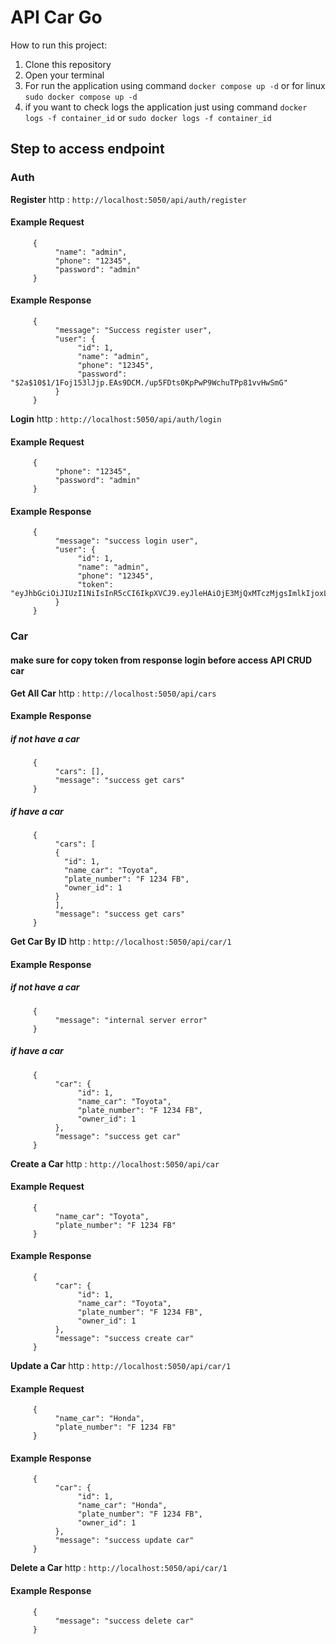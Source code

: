 # API Car Go

How to run this project:
1. Clone this repository
2. Open your terminal
3. For run the application using command `docker compose up -d` or for linux `sudo docker compose up -d`
4. if you want to check logs the application just using command `docker logs -f container_id` or `sudo docker logs -f container_id`

## Step to access endpoint

### Auth

**Register**
http : `http://localhost:5050/api/auth/register`

#### Example Request
```
     {
          "name": "admin",
          "phone": "12345",
          "password": "admin"
     }
```

#### Example Response
```
     {
          "message": "Success register user",
          "user": {
               "id": 1,
               "name": "admin",
               "phone": "12345",
               "password": "$2a$10$1/1Foj153lJjp.EAs9DCM./up5FDts0KpPwP9WchuTPp81vvHwSmG"
          }
     }
```

**Login**
http : `http://localhost:5050/api/auth/login`
#### Example Request
```
     {
          "phone": "12345",
          "password": "admin"
     }
```

#### Example Response
```
     {
          "message": "success login user",
          "user": {
               "id": 1,
               "name": "admin",
               "phone": "12345",
               "token": "eyJhbGciOiJIUzI1NiIsInR5cCI6IkpXVCJ9.eyJleHAiOjE3MjQxMTczMjgsImlkIjoxLCJuYW1lIjoiYWRtaW4iLCJwaG9uZSI6IjEyMzQ1In0.Js8BdFiNhRyIdQ3cMs1gxESvv3zZ8bsHY55gYhwJzwg"
          }
     }
```

### Car
#### make sure for copy token from response login before access API CRUD car

**Get All Car**
http : `http://localhost:5050/api/cars`

#### Example Response
##### if not have a car
```
     {
          "cars": [],
          "message": "success get cars"
     }
```

##### if have a car
```
     {
          "cars": [
          {
            "id": 1,
            "name_car": "Toyota",
            "plate_number": "F 1234 FB",
            "owner_id": 1
          }
          ],
          "message": "success get cars"
     }
```

**Get Car By ID**
http : `http://localhost:5050/api/car/1`

#### Example Response
##### if not have a car
```
     {
          "message": "internal server error"
     }
```

##### if have a car
```
     {
          "car": {
               "id": 1,
               "name_car": "Toyota",
               "plate_number": "F 1234 FB",
               "owner_id": 1
          },
          "message": "success get car"
     }
```

**Create a Car**
http : `http://localhost:5050/api/car`

#### Example Request
```
     {
          "name_car": "Toyota",
          "plate_number": "F 1234 FB"
     }    
```

#### Example Response
```
     {
          "car": {
               "id": 1,
               "name_car": "Toyota",
               "plate_number": "F 1234 FB",
               "owner_id": 1
          },
          "message": "success create car"
     }
```

**Update a Car**
http : `http://localhost:5050/api/car/1`

#### Example Request
```
     {
          "name_car": "Honda",
          "plate_number": "F 1234 FB"
     }
```

#### Example Response
```
     {
          "car": {
               "id": 1,
               "name_car": "Honda",
               "plate_number": "F 1234 FB",
               "owner_id": 1
          },
          "message": "success update car"
     }
```

**Delete a Car**
http : `http://localhost:5050/api/car/1`

#### Example Response
```
     {
          "message": "success delete car"
     }
```

